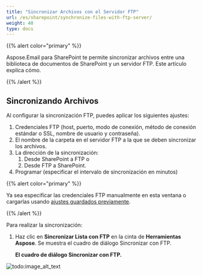 ```yaml
---
title: "Sincronizar Archivos con el Servidor FTP"
url: /es/sharepoint/synchronize-files-with-ftp-server/
weight: 40
type: docs
---
```



{{% alert color="primary" %}} 

Aspose.Email para SharePoint te permite sincronizar archivos entre una biblioteca de documentos de SharePoint y un servidor FTP. Este artículo explica cómo.

{{% /alert %}} 
## **Sincronizando Archivos**
Al configurar la sincronización FTP, puedes aplicar los siguientes ajustes:

1. Credenciales FTP (host, puerto, modo de conexión, método de conexión estándar o SSL, nombre de usuario y contraseña).
1. El nombre de la carpeta en el servidor FTP a la que se deben sincronizar los archivos.
1. La dirección de la sincronización: 
   1. Desde SharePoint a FTP o
   1. Desde FTP a SharePoint.
1. Programar (especificar el intervalo de sincronización en minutos)

{{% alert color="primary" %}} 

Ya sea especificar las credenciales FTP manualmente en esta ventana o cargarlas usando [ajustes guardados previamente](/email/sharepoint/ftp-settings/).

{{% /alert %}} 

Para realizar la sincronización:

1. Haz clic en **Sincronizar Lista con FTP** en la cinta de **Herramientas Aspose**. Se muestra el cuadro de diálogo Sincronizar con FTP. 

   **El cuadro de diálogo Sincronizar con FTP.** 

![todo:image_alt_text](synchronize-files-with-ftp-server_1.png)